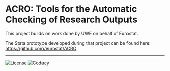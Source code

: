 # ACRO: Tools for the Automatic Checking of Research Outputs

This project builds on work done by UWE on behalf of Eurostat.

The Stata prototype developed during that project can be found here:
https://github.com/eurostat/ACRO

*******************************************************************************

[![License](https://img.shields.io/badge/license-MIT-blue.svg?style=flat)](https://opensource.org/licenses/MIT)
[![Codacy](https://app.codacy.com/project/badge/Grade/a125e023fd7744d79cb42cd31f6ea05e)](https://www.codacy.com/gh/AI-SDC/ACRO/dashboard)
